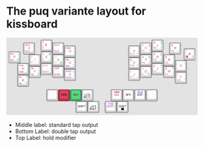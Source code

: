 # The puq variante layout for kissboard

[![PUQ Layout](https://github.com/fhtagnn/qmk_firmware/blob/kissboard/keyboards/kissboard/keymaps/puq/puq-layout.png)](http://www.keyboard-layout-editor.com/#/gists/677e3572594a5fb39421fa693f03da17)

* Middle label: standard tap output
* Bottom Label: double tap output
* Top Label: hold modifier

